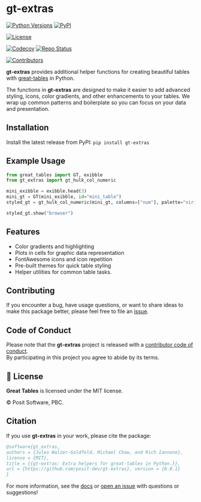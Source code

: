 # gt-extras 

[![Python Versions](https://img.shields.io/pypi/pyversions/great_tables.svg)](https://pypi.python.org/pypi/gt-extras)
[![PyPI](https://img.shields.io/pypi/v/gt-extras)](https://pypi.org/project/gt-extras/)
<!-- [![PyPI - Downloads](https://img.shields.io/pypi/dm/gt-extras)](https://pypistats.org/packages/gt-extras) -->
[![License](https://img.shields.io/github/license/posit-dev/gt-extras)](https://github.com/posit-dev/gt-extras/blob/main/LICENSE)


<!-- [! [CI Build](https://github.com/posit-dev/gt-extras/actions/workflows/ci-tests.yaml/badge.svg)](https://github.com/posit-dev/gt-extras/actions/workflows/ci-tests.yaml) -->
[![Codecov](https://codecov.io/gh/posit-dev/gt-extras/branch/main/graph/badge.svg)](https://codecov.io/gh/posit-dev/gt-extras)
[![Repo Status](https://www.repostatus.org/badges/latest/wip.svg)](https://www.repostatus.org/#wip)

[![Contributors](https://img.shields.io/github/contributors/posit-dev/gt-extras)](https://github.com/posit-dev/gt-extras/graphs/contributors)



**gt-extras** provides additional helper functions for creating beautiful tables with [great-tables](https://posit-dev.github.io/great-tables/) in Python.

The functions in **gt-extras** are designed to make it easier to add advanced styling, icons, color gradients, and other enhancements to your tables. We wrap up common patterns and boilerplate so you can focus on your data and presentation.

## Installation
Install the latest release from PyPI: ```pip install gt-extras ```

## Example Usage

```python
from great_tables import GT, exibble
from gt_extras import gt_hulk_col_numeric

mini_exibble = exibble.head(3)
mini_gt = GT(mini_exibble, id="mini_table")
styled_gt = gt_hulk_col_numeric(mini_gt, columns=["num"], palette="viridis", alpha=0.2)

styled_gt.show("browser")
```

## Features

- Color gradients and highlighting
- Plots in cells for graphic data representation
- FontAwesome icons and icon repetition
- Pre-built themes for quick table styling
- Helper utilities for common table tasks.
    
## Contributing
If you encounter a bug, have usage questions, or want to share ideas to make this package better, please feel free to file an [issue](https://github.com/posit-dev/gt-extras/issues).

## Code of Conduct
Please note that the **gt-extras** project is released with a [contributor code of conduct](https://www.contributor-covenant.org/version/2/1/code_of_conduct/).<br>By participating in this project you agree to abide by its terms.


## 📄 License

**Great Tables** is licensed under the MIT license.

© Posit Software, PBC.

## Citation
If you use **gt-extras** in your work, please cite the package:

```bibtex
@software{gt_extras,
authors = {Jules Walzer-Goldfeld, Michael Chow, and Rich Iannone},
license = {MIT},
title = {{gt-extras: Extra helpers for great-tables in Python.}},
url = {https://github.com/posit-dev/gt-extras}, version = {0.0.1}
}
``` 

For more information, see the [docs](https://posit-dev.github.io/gt-extras/reference) or [open an issue](https://github.com/posit-dev/gt-extras/issues) with questions or suggestions!
